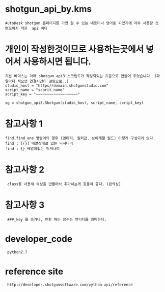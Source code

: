 # shotgun_api_by.kms
    AutoDesk shotgun 홈페이지를 가면 알 수 있는 내용이나 영어로 되있기에 자주 사용할 것만모아서 적은  api 이다

# 개인이 작성한것이므로 사용하는곳에서 넣어서 사용하시면 됩니다.
    기본 베이스는 아래 shotgun_api3 스크립트가 작성되있는 기준으로 만들어 두었습니다. (파일마다 적으면 연결시간이 걸림으로..)
    studio_host = "https//domain.shotgunstudio.com"
    script_name = "scprit_name"
    script_key = "~~~~~~~~~~~~~~~~~~~"

    sg = shotgun_api3.Shotgun(studio_host, script_name, script_key)

# 참고사항 1
    find,find_one 명령어의 경우 (엔티티, 필터값, 보이게될 필드) 이렇게 구성되어 있다.
    find : [{}] 배열상태로 있는 딕셔너리
    find : {} 배열이없는 딕셔너리

# 참고사항 2
     class를 사용해 속성을 만들어서 추가하는게 효율이 좋다. (편의성)

# 참고사항 3
     ###_key 를 쓰거나, 반환 하는 함수는 엔티티를 의미한다.

# developer_code
     python2.7

# reference site
     http://developer.shotgunsoftware.com/python-api/reference
